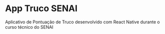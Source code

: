 # App Truco SENAI

Aplicativo de Pontuação de Truco desenvolvido com React Native durante o curso técnico do SENAI
